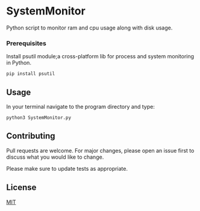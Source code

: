 # SystemMonitor
Python script to monitor ram and cpu usage along with disk usage.

### Prerequisites

Install psutil module;a cross-platform lib for process and system monitoring in Python.

```
pip install psutil
```
## Usage
In your terminal navigate to the program directory and type:
```
python3 SystemMonitor.py
```

## Contributing
Pull requests are welcome. For major changes, please open an issue first to discuss what you would like to change.

Please make sure to update tests as appropriate.

## License
[MIT](https://choosealicense.com/licenses/mit/)
